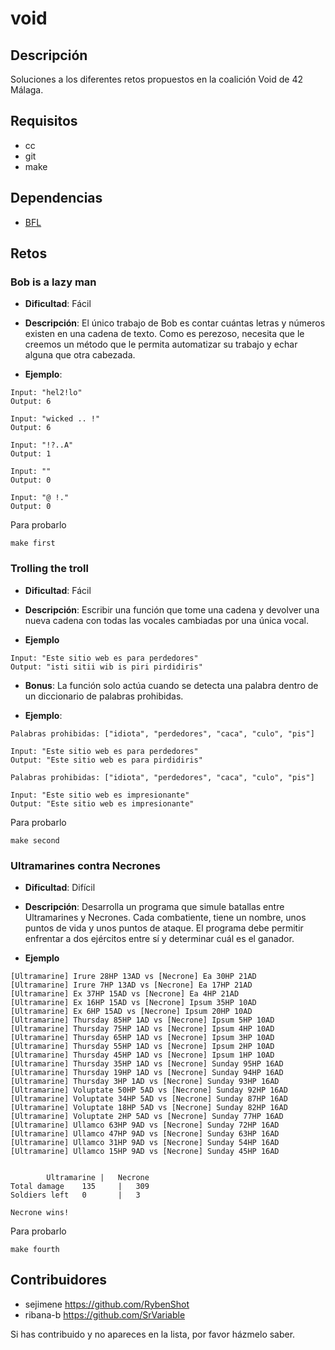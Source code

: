 # void

## Descripción

Soluciones a los diferentes retos propuestos en la coalición Void de 42 Málaga.

## Requisitos

- cc
- git
- make

## Dependencias

- [BFL](https://github.com/SrVariable/BFL/)

## Retos

### Bob is a lazy man

- **Dificultad**:  Fácil

- **Descripción**: El único trabajo de Bob es contar cuántas letras y números
existen en una cadena de texto. Como es perezoso, necesita que le creemos un
método que le permita automatizar su trabajo y echar alguna que otra cabezada.

- **Ejemplo**: 

```
Input: "hel2!lo"
Output: 6
```

```
Input: "wicked .. !"
Output: 6
```

```
Input: "!?..A"
Output: 1
```

```
Input: ""
Output: 0
```

```
Input: "@ !."
Output: 0
```

Para probarlo
```shell
make first
```

### Trolling the troll

- **Dificultad**: Fácil

- **Descripción**: Escribir una función que tome una cadena y devolver una nueva
cadena con todas las vocales cambiadas por una única vocal.

- **Ejemplo**

```
Input: "Este sitio web es para perdedores"
Output: "isti sitii wib is piri pirdidiris"
```

- **Bonus**: La función solo actúa cuando se detecta una palabra dentro de un
diccionario de palabras prohibidas.

- **Ejemplo**:

```
Palabras prohibidas: ["idiota", "perdedores", "caca", "culo", "pis"]

Input: "Este sitio web es para perdedores"
Output: "Este sitio web es para pirdidiris"
```

```
Palabras prohibidas: ["idiota", "perdedores", "caca", "culo", "pis"]

Input: "Este sitio web es impresionante"
Output: "Este sitio web es impresionante"
```

Para probarlo
```shell
make second
```

### Ultramarines contra Necrones 

- **Dificultad**: Difícil

- **Descripción**: Desarrolla un programa que simule batallas entre
Ultramarines y Necrones. Cada combatiente, tiene un nombre, unos puntos de
vida y unos puntos de ataque. El programa debe permitir enfrentar a dos
ejércitos entre sí y determinar cuál es el ganador.

- **Ejemplo**

```
[Ultramarine] Irure 28HP 13AD vs [Necrone] Ea 30HP 21AD 
[Ultramarine] Irure 7HP 13AD vs [Necrone] Ea 17HP 21AD 
[Ultramarine] Ex 37HP 15AD vs [Necrone] Ea 4HP 21AD 
[Ultramarine] Ex 16HP 15AD vs [Necrone] Ipsum 35HP 10AD 
[Ultramarine] Ex 6HP 15AD vs [Necrone] Ipsum 20HP 10AD 
[Ultramarine] Thursday 85HP 1AD vs [Necrone] Ipsum 5HP 10AD 
[Ultramarine] Thursday 75HP 1AD vs [Necrone] Ipsum 4HP 10AD 
[Ultramarine] Thursday 65HP 1AD vs [Necrone] Ipsum 3HP 10AD 
[Ultramarine] Thursday 55HP 1AD vs [Necrone] Ipsum 2HP 10AD 
[Ultramarine] Thursday 45HP 1AD vs [Necrone] Ipsum 1HP 10AD 
[Ultramarine] Thursday 35HP 1AD vs [Necrone] Sunday 95HP 16AD 
[Ultramarine] Thursday 19HP 1AD vs [Necrone] Sunday 94HP 16AD 
[Ultramarine] Thursday 3HP 1AD vs [Necrone] Sunday 93HP 16AD 
[Ultramarine] Voluptate 50HP 5AD vs [Necrone] Sunday 92HP 16AD 
[Ultramarine] Voluptate 34HP 5AD vs [Necrone] Sunday 87HP 16AD 
[Ultramarine] Voluptate 18HP 5AD vs [Necrone] Sunday 82HP 16AD 
[Ultramarine] Voluptate 2HP 5AD vs [Necrone] Sunday 77HP 16AD 
[Ultramarine] Ullamco 63HP 9AD vs [Necrone] Sunday 72HP 16AD 
[Ultramarine] Ullamco 47HP 9AD vs [Necrone] Sunday 63HP 16AD 
[Ultramarine] Ullamco 31HP 9AD vs [Necrone] Sunday 54HP 16AD 
[Ultramarine] Ullamco 15HP 9AD vs [Necrone] Sunday 45HP 16AD 


		Ultramarine	|	Necrone
Total damage	135		|	309
Soldiers left	0		|	3

Necrone wins!
```

Para probarlo
```shell
make fourth
```

## Contribuidores

- sejimene https://github.com/RybenShot
- ribana-b https://github.com/SrVariable

Si has contribuido y no apareces en la lista, por favor házmelo saber.

